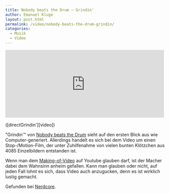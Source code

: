 ```yaml
---
title: Nobody beats the Drum — Grindin'
author: Emanuel Kluge
layout: post.html
permalink: /video/nobody-beats-the-drum-grindin/
categories:
  - Musik
  - Video
---
```


<div style="position: relative; max-width: 500px; padding-top: 42.575758%; margin: 1em 0; overflow: hidden">
  <iframe src="https://player.vimeo.com/video/9625370" width="500" height="281" frameborder="0" webkitallowfullscreen mozallowfullscreen allowfullscreen style="position: absolute; top: 0; right: 0; bottom: 0; left: 0; width: 100%; height: 100%"></iframe>
</div>
([directGrindin'][video])

"Grindin'" von [Nobody beats the Drum][nobodybeatsthedrum] sieht auf den ersten Blick aus wie Computer-generiert. Allerdings handelt es sich bei dem Video um einen Stop-/Motion-Film, der unter Zuhilfenahme von vielen bunten Klötzchen aus 4085 Einzelbildern entstanden ist.

Wenn man dem [Making-of-Video][making_of] auf Youtube glauben darf, ist der Macher dabei dem Wahnsinn anheim gefallen. Kann man glauben oder nicht, auf jeden Fall lohnt es sich, dass Video auch anzugucken, denn es ist wirklich lustig gemacht.

Gefunden bei [Nerdcore][nerdcore].

[video]: http://vimeo.com/9625370
[nobodybeatsthedrum]: http://www.nobodybeatsthedrum.com/
[making_of]: http://www.youtube.com/watch?v=XBqxjvDAAWE&#038;feature=channel
[nerdcore]: http://www.nerdcore.de/wp/2010/02/26/nobody-beats-the-drum-grindin/
